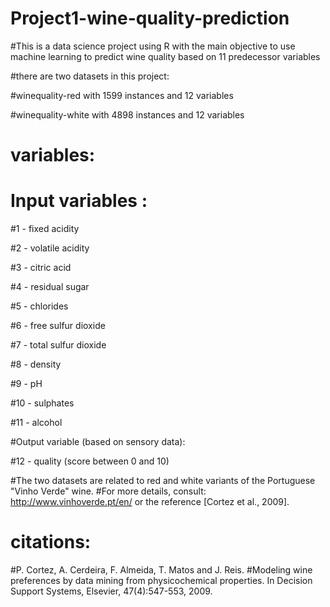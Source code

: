 # Project1-wine-quality-prediction

#This is a data science project using R with the main objective to use machine learning to predict wine quality based on 11 predecessor variables

#there are two datasets in this project:

#winequality-red with 1599 instances and 12 variables

#winequality-white with 4898 instances and 12 variables

# variables:
# Input variables :

#1 - fixed acidity

#2 - volatile acidity

#3 - citric acid

#4 - residual sugar

#5 - chlorides

#6 - free sulfur dioxide

#7 - total sulfur dioxide

#8 - density

#9 - pH

#10 - sulphates

#11 - alcohol

#Output variable (based on sensory data): 

#12 - quality (score between 0 and 10)

 
 #The two datasets are related to red and white variants of the Portuguese "Vinho Verde" wine.
   #For more details, consult: http://www.vinhoverde.pt/en/ or the reference [Cortez et al., 2009].
   
   # citations:
   
   #P. Cortez, A. Cerdeira, F. Almeida, T. Matos and J. Reis.
   #Modeling wine preferences by data mining from physicochemical properties. In Decision Support Systems, Elsevier, 47(4):547-553, 2009.
